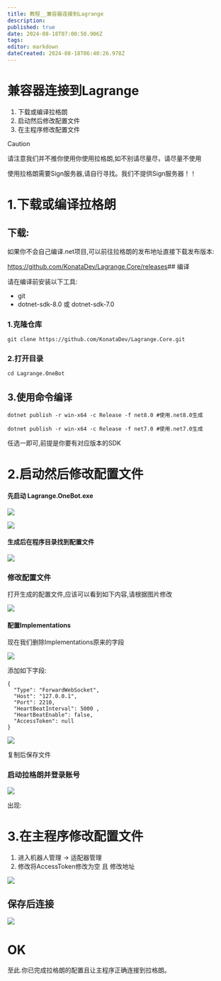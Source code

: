 ```yaml
---
title: 教程__兼容器连接到Lagrange
description: 
published: true
date: 2024-08-18T07:00:50.906Z
tags: 
editor: markdown
dateCreated: 2024-08-18T06:40:26.978Z
---
```


# 兼容器连接到Lagrange
1. 下载或编译拉格朗
2. 启动然后修改配置文件
3. 在主程序修改配置文件
> [!CAUTION]
> 请注意我们并不推你使用你使用拉格朗,如不别请尽量尽，请尽量不使用



使用拉格朗需要Sign服务器,请自行寻找。我们不提供Sign服务器！！

# 1.下载或编译拉格朗

## 下载:

如果你不会自己编译.net项目,可以前往拉格朗的发布地址直接下载发布版本:

<https://github.com/KonataDev/Lagrange.Core/releases>## 编译

请在编译前安装以下工具:

* git
* dotnet-sdk-8.0 或 dotnet-sdk-7.0
### 1.克隆仓库

```
git clone https://github.com/KonataDev/Lagrange.Core.git
```
### 2.打开目录

```
cd Lagrange.OneBot
```
## 3.使用命令编译

```
dotnet publish -r win-x64 -c Release -f net8.0 #使用.net8.0生成
```

```
dotnet publish -r win-x64 -c Release -f net7.0 #使用.net7.0生成
```
任选一即可,前提是你要有对应版本的SDK

# 2.启动然后修改配置文件

#### 先启动 Lagrange.OneBot.exe

![](./attachments/教程__兼容器连接到Lagrange_001.png)

![](./attachments/教程__兼容器连接到Lagrange_002.png)

#### 生成后在程序目录找到配置文件

![](./attachments/教程__兼容器连接到Lagrange_003.png)

### 修改配置文件

打开生成的配置文件,应该可以看到如下内容,请根据图片修改

![](./attachments/教程__兼容器连接到Lagrange_004.png)

#### 配置Implementations

现在我们删除Implementations原来的字段

![](./attachments/教程__兼容器连接到Lagrange_005.gif)

添加如下字段:

```
{
  "Type": "ForwardWebSocket",
  "Host": "127.0.0.1",
  "Port": 2210,
  "HeartBeatInterval": 5000 ,
  "HeartBeatEnable": false,
  "AccessToken": null
}
```
![](./attachments/教程__兼容器连接到Lagrange_006.gif)

复制后保存文件

### 启动拉格朗并登录账号

![](./attachments/教程__兼容器连接到Lagrange_007.gif)

出现:

# 3.在主程序修改配置文件

1. 进入机器人管理 -> 适配器管理
2. 修改将AccessToken修改为空 且 修改地址

![](./attachments/教程__兼容器连接到Lagrange_008.png)

## 保存后连接

![](./attachments/教程__兼容器连接到Lagrange_009.gif)

# OK

至此.你已完成拉格朗的配置且让主程序正确连接到拉格朗。

